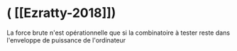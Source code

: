 # ( [[Ezratty-2018]])


La force brute n'est opérationnelle que si la combinatoire à tester reste dans l'enveloppe de puissance de l'ordinateur



